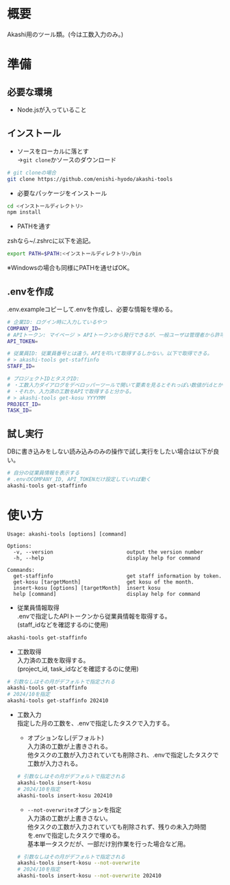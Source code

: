 # 概要

Akashi用のツール類。(今は工数入力のみ。)

# 準備

## 必要な環境

- Node.jsが入っていること

## インストール

- ソースをローカルに落とす  
→`git clone`かソースのダウンロード

```sh
# git cloneの場合
git clone https://github.com/enishi-hyodo/akashi-tools
```

- 必要なパッケージをインストール

```sh
cd <インストールディレクトリ>
npm install
```

- PATHを通す

zshなら~/.zshrcに以下を追記。

```sh
export PATH=$PATH:<インストールディレクトリ>/bin
```

※Windowsの場合も同様にPATHを通せばOK。

## .envを作成

.env.exampleコピーして.envを作成し、必要な情報を埋める。  

```sh
# 企業ID: ログイン時に入力しているやつ
COMPANY_ID=
# APIトークン: マイページ > APIトークンから発行できるが、一般ユーザは管理者から許可がないと発行できない
API_TOKEN=

# 従業員ID: 従業員番号とは違う。APIを叩いて取得するしかない。以下で取得できる。
# > akashi-tools get-staffinfo
STAFF_ID=

# プロジェクトIDとタスクID:
# ・工数入力ダイアログをデベロッパーツールで開いて要素を見るとそれっぽい数値がidとかclassに入ってるので頑張って見つける。
# ・それか、入力済の工数をAPIで取得すると分かる。
# > akashi-tools get-kosu YYYYMM
PROJECT_ID=
TASK_ID=
```

## 試し実行

DBに書き込みをしない読み込みのみの操作で試し実行をしたい場合は以下が良い。

```sh
# 自分の従業員情報を表示する
# .envのCOMPANY_ID, API_TOKENだけ設定していれば動く
akashi-tools get-staffinfo
```

# 使い方

```
Usage: akashi-tools [options] [command]

Options:
  -v, --version                        output the version number
  -h, --help                           display help for command

Commands:
  get-staffinfo                        get staff information by token.
  get-kosu [targetMonth]               get kosu of the month.
  insert-kosu [options] [targetMonth]  insert kosu
  help [command]                       display help for command
```

- 従業員情報取得  
.envで指定したAPIトークンから従業員情報を取得する。  
(staff_idなどを確認するのに使用)

```sh
akashi-tools get-staffinfo
```

- 工数取得  
入力済の工数を取得する。  
(project_id, task_idなどを確認するのに使用)

```sh
# 引数なしはその月がデフォルトで指定される
akashi-tools get-staffinfo
# 2024/10を指定
akashi-tools get-staffinfo 202410
```

- 工数入力  
指定した月の工数を、.envで指定したタスクで入力する。
  - オプションなし(デフォルト)  
  入力済の工数が上書きされる。  
  他タスクの工数が入力されていても削除され、.envで指定したタスクで工数が入力される。

  ```sh
  # 引数なしはその月がデフォルトで指定される
  akashi-tools insert-kosu
  # 2024/10を指定
  akashi-tools insert-kosu 202410
  ```
  - `--not-overwrite`オプションを指定  
  入力済の工数が上書きさない。  
  他タスクの工数が入力されていても削除されず、残りの未入力時間を.envで指定したタスクで埋める。  
  基本単一タスクだが、一部だけ別作業を行った場合など用。

  ```sh
  # 引数なしはその月がデフォルトで指定される
  akashi-tools insert-kosu --not-overwrite
  # 2024/10を指定
  akashi-tools insert-kosu --not-overwrite 202410
  ```
